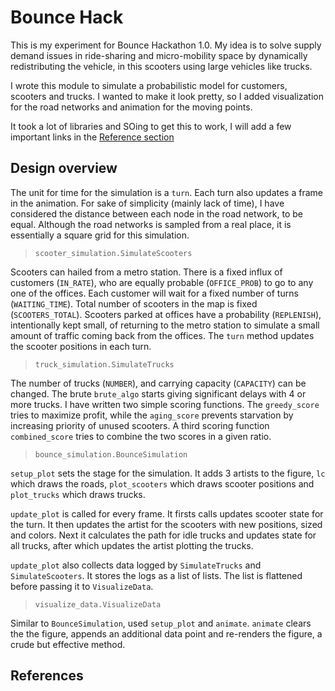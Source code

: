# Bounce Hack
This is my experiment for Bounce Hackathon 1.0. My idea is to solve supply demand issues in ride-sharing and micro-mobility space by dynamically redistributing the vehicle, in this scooters using large vehicles like trucks.

I wrote this module to simulate a probabilistic model for customers, scooters and trucks. I wanted to make it look pretty, so I added visualization for the road networks and animation for the moving points. 

It took a lot of libraries and SOing to get this to work, I will add a few important links in the [Reference section](#references)

## Design overview
The unit for time for the simulation is a `turn`. Each turn also updates a frame in the animation. For sake of simplicity (mainly lack of time), I have considered the distance between each node in the road network, to be equal. Although the road networks is sampled from a real place, it is essentially a square grid for this simulation.

> `scooter_simulation.SimulateScooters`  

Scooters can hailed from a metro station. There is a fixed influx of customers (`IN_RATE`), who are equally probable (`OFFICE_PROB`) to go to any one of the offices. Each customer will wait for a fixed number of turns (`WAITING_TIME`). Total number of scooters in the map is fixed (`SCOOTERS_TOTAL`). Scooters parked at offices have a probability (`REPLENISH`), intentionally kept small, of returning to the metro station to simulate a small amount of traffic coming back from the offices. The `turn` method updates the scooter positions in each turn.

> `truck_simulation.SimulateTrucks`  

The number of trucks (`NUMBER`), and carrying capacity (`CAPACITY`) can be changed. The brute `brute_algo` starts giving significant delays with 4 or more trucks. I have written two simple scoring functions. The `greedy_score` tries to maximize profit, while the `aging_score` prevents starvation by increasing priority of unused scooters. A third scoring function `combined_score` tries to combine the two scores in a given ratio.

> `bounce_simulation.BounceSimulation`  

`setup_plot` sets the stage for the simulation. It adds 3 artists to the figure, `lc` which draws the roads, `plot_scooters` which draws scooter positions and `plot_trucks` which draws trucks.

`update_plot` is called for every frame. It firsts calls updates scooter state for the turn. It then updates the artist for the scooters with new positions, sized and colors. Next it calculates the path for idle trucks and updates state for all trucks, after which updates the artist plotting the trucks.

`update_plot` also collects data logged by `SimulateTrucks` and `SimulateScooters`. It stores the logs as a list of lists. The list is flattened before passing it to `VisualizeData`.

> `visualize_data.VisualizeData`

Similar to `BounceSimulation`, used `setup_plot` and `animate`. `animate` clears the the figure, appends an additional data point and re-renders the figure, a crude but effective method.

## References
